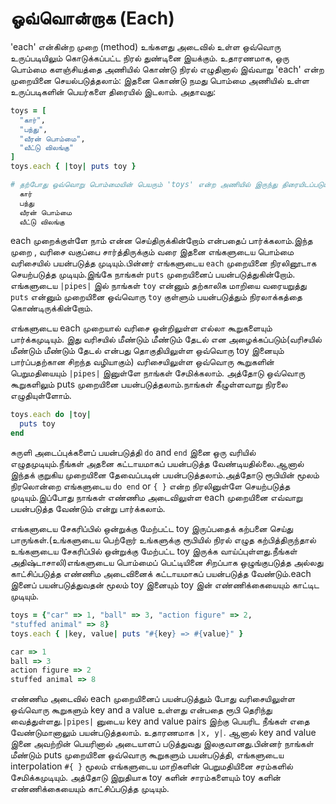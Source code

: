ஓவ்வொன்றாக (Each)
==

'each' என்கின்ற முறை (method) உங்களது அடைவில் உள்ள ஒவ்வொரு உருப்படியிலும் கொடுக்கப்பட்ட நிரல் துண்டினை இயக்கும். உதாரணமாக, ஒரு பொம்மை களஞ்சியத்தை அணியில் கொண்டு நிரல் எழுதினால் இவ்வாறு 'each' என்ற முறையினை செயல்படுத்தலாம்: இதனை கொண்டு நமது பொம்மை அணியில் உள்ள உருப்படிகளின் பெயர்களை திரையில் இடலாம். அதாவது:

```ruby
toys = [
  "கார்",
  "பந்து",
  "வீரன் பொம்மை",
  "வீட்டு விலங்கு"
]
toys.each { |toy| puts toy }

# தற்போது ஒவ்வொறு பொம்மையின் பெயரும் 'toys' என்ற அணியில் இருந்து திரையிடப்படும்:
  கார்
  பந்து
  வீரன் பொம்மை
  வீட்டு விலங்கு
```

each முறைக்குள்ளே நாம் என்ன செய்திருக்கின்றோம் என்பதைப் பார்க்கலாம்.இந்த முறை , வரிசை வகுப்பை சார்த்திருக்கும் வரை இதனை எங்களுடைய பொம்மை வரிசையில் பயன்படுத்த முடியும்.பின்னர் எங்களுடைய `each` முறையினை நிரலினூடாக செயற்படுத்த முடியும்.இங்கே நாங்கள் `puts` முறையினைப் பயன்படுத்துகின்றோம். எங்களுடைய `|pipes|` இல் நாங்கள் `toy` என்னும் தற்காலிக மாறியை வரையறுத்து `puts` என்னும் முறையினை ஒவ்வொரு `toy` குள்ளும் பயன்படுத்தும் நிரலாக்கத்தை கொண்டிருக்கின்றோம்.

எங்களுடைய each முறையால்  வரிசை ஒன்றிலுள்ள எல்லா கூறுகளையும் பார்க்கமுடியும். இது வரிசயில்  மீண்டும் மீண்டும் தேடல்  என அழைக்கப்படும்(வரிசயில் மீண்டும் மீண்டும் தேடல் என்பது தொகுதியிலுள்ள ஒவ்வொரு toy இனையும் பார்ப்பதற்கான சிறந்த வழியாகும்) வரிசையிலுள்ள ஒவ்வொரு கூறுகளின் பெறுமதியையும் `|pipes|` இனுள்ளே நாங்கள் சேமிக்கலாம். அத்தோடு ஒவ்வொரு கூறுகளிலும் puts முறையினை பயன்படுத்தலாம்.நாங்கள் கீழுள்ளவாறு நிரலை எழுதியுள்ளோம்.

```ruby
toys.each do |toy|
  puts toy
end
```
சுருளி அடைப்புக்களைப் பயன்படுத்தி `do` and `end` இனை ஒரு வரியில் எழுதமுடியும்.நீங்கள் அதனை கட்டாயமாகப் பயன்படுத்த வேண்டியதில்லை.ஆனால் இந்தக் குறுகிய முறையினை தேவைப்படின் பயன்படுத்தலாம்.அத்தோடு ரூபியின் மூலம் நிரலொன்றை எங்களுடைய `do end` or `{ }` என்ற நிரலினுள்ளே செயற்படுத்த முடியும்.இப்போது நாங்கள் எண்ணிம அடைவிலுள்ள each முறையினை எவ்வாறு பயன்படுத்த வேண்டும் என்று பார்க்கலாம்.

எங்களுடைய சேகரிப்பில் ஒன்றுக்கு மேற்பட்ட toy இருப்பதைக் கற்பனை செய்து பாருங்கள்.(உங்களுடைய பெற்றோர் உங்களுக்கு ரூபியில் நிரல் எழுத கற்பித்திருந்தால் உங்களுடைய சேகரிப்பில் ஒன்றுக்கு மேற்பட்ட toy இருக்க வாய்ப்புள்ளது.நீங்கள் அதிஷ்டாசாலி)எங்களுடைய பொம்மைப் பெட்டியினை சிறப்பாக ஒழுங்குபடுத்த அல்லது காட்சிப்படுத்த எண்ணிம அடைவினைக் கட்டாயமாகப்  பயன்படுத்த வேண்டும்.each இனைப் பயன்படுத்துவதன் மூலம் toy இனையும் toy இன் எண்ணிக்கையையும் காட்டிட முடியும்.

```ruby
toys = {"car" => 1, "ball" => 3, "action figure" => 2,
"stuffed animal" => 8}
toys.each { |key, value| puts "#{key} => #{value}" }

car => 1
ball => 3
action figure => 2
stuffed animal => 8
```
எண்ணிம அடைவில் each முறையினைப் பயன்படுத்தும் போது வரிசையிலுள்ள ஒவ்வொரு கூறுகளும் key and a value உள்ளது என்பதை ரூபி தெரிந்து வைத்துள்ளது.`|pipes|` னுடைய key and value pairs இற்கு பெயரிட நீங்கள் எதை வேண்டுமானாலும் பயன்படுத்தலாம். உதாரணமாக `|x, y|`. ஆனால் key and value இனை அவற்றின் பெயரினால் அடையாளப் படுத்துவது இலகுவானது.பின்னர் நாங்கள் மீண்டும் puts முறையினை ஒவ்வொரு கூறுகளும் பயன்படுத்தி, எங்களுடைய interpolation `#{ }` மூலம் எங்களுடைய மாறிகளின் பெறுமதியினை சரம்களில் சேமிக்கமுடியும். அத்தோடு இறுதியாக toy களின் சாரம்களையும் toy களின் எண்ணிக்கையையும் காட்சிப்படுத்த முடியும்.
